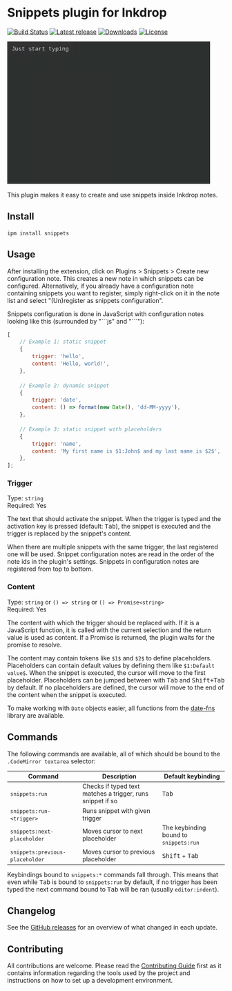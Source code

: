# Snippets plugin for Inkdrop

[![Build Status](https://github.com/jmerle/inkdrop-snippets/workflows/Build/badge.svg)](https://github.com/jmerle/inkdrop-snippets/actions?query=workflow%3ABuild)
[![Latest release](https://inkdrop-plugin-badge.vercel.app/api/version/snippets?style=flat)](https://my.inkdrop.app/plugins/snippets)
[![Downloads](https://inkdrop-plugin-badge.vercel.app/api/downloads/snippets?style=flat)](https://my.inkdrop.app/plugins/snippets)
[![License](https://img.shields.io/github/license/jmerle/inkdrop-snippets)](https://github.com/jmerle/inkdrop-snippets/blob/master/LICENSE)

![](./media/demo.gif)

This plugin makes it easy to create and use snippets inside Inkdrop notes.

## Install

```
ipm install snippets
```

## Usage

After installing the extension, click on Plugins > Snippets > Create new configuration note. This creates a new note in which snippets can be configured. Alternatively, if you already have a configuration note containing snippets you want to register, simply right-click on it in the note list and select "(Un)register as snippets configuration".

Snippets configuration is done in JavaScript with configuration notes looking like this (surrounded by "\```js" and "\```"):

```js
[
    // Example 1: static snippet
    {
        trigger: 'hello',
        content: 'Hello, world!',
    },

    // Example 2: dynamic snippet
    {
        trigger: 'date',
        content: () => format(new Date(), 'dd-MM-yyyy'),
    },

    // Example 3: static snippet with placeholders
    {
        trigger: 'name',
        content: 'My first name is $1:John$ and my last name is $2$',
    },
];
```

### Trigger

Type: `string`  
Required: Yes

The text that should activate the snippet. When the trigger is typed and the activation key is pressed (default: <kbd>Tab</kbd>), the snippet is executed and the trigger is replaced by the snippet's content.

When there are multiple snippets with the same trigger, the last registered one will be used. Snippet configuration notes are read in the order of the note ids in the plugin's settings. Snippets in configuration notes are registered from top to bottom.

### Content

Type: `string` or `() => string` or `() => Promise<string>`  
Required: Yes

The content with which the trigger should be replaced with.
If it is a JavaScript function, it is called with the current selection and the return value is used as content.
If a Promise is returned, the plugin waits for the promise to resolve.

The content may contain tokens like `$1$` and `$2$` to define placeholders. Placeholders can contain default values by defining them like `$1:Default value$`. When the snippet is executed, the cursor will move to the first placeholder. Placeholders can be jumped between with <kbd>Tab</kbd> and <kbd>Shift+Tab</kbd> by default. If no placeholders are defined, the cursor will move to the end of the content when the snippet is executed.

To make working with `Date` objects easier, all functions from the [date-fns](https://date-fns.org/) library are available.

## Commands

The following commands are available, all of which should be bound to the `.CodeMirror textarea` selector:

| Command                         | Description                                                | Default keybinding                     |
| ------------------------------- | ---------------------------------------------------------- | -------------------------------------- |
| `snippets:run`                  | Checks if typed text matches a trigger, runs snippet if so | <kbd>Tab</kbd>                         |
| `snippets:run-<trigger>`        | Runs snippet with given trigger                            |                                        |
| `snippets:next-placeholder`     | Moves cursor to next placeholder                           | The keybinding bound to `snippets:run` |
| `snippets:previous-placeholder` | Moves cursor to previous placeholder                       | <kbd>Shift</kbd> + <kbd>Tab</kbd>      |

Keybindings bound to `snippets:*` commands fall through. This means that even while <kbd>Tab</kbd> is bound to `snippets:run` by default, if no trigger has been typed the next command bound to <kbd>Tab</kbd> will be ran (usually `editor:indent`).

## Changelog

See the [GitHub releases](https://github.com/jmerle/inkdrop-snippets/releases) for an overview of what changed in each update.

## Contributing

All contributions are welcome. Please read the [Contributing Guide](https://github.com/jmerle/inkdrop-snippets/blob/master/CONTRIBUTING.md) first as it contains information regarding the tools used by the project and instructions on how to set up a development environment.
